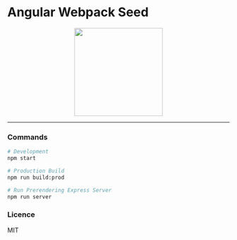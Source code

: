 # Angular Webpack Seed

<p align="center">
  <img src="https://cloud.githubusercontent.com/assets/1796022/23861990/11b1ac98-080c-11e7-8ea6-30c66633f8df.png" width="200">
</p>

---

### Commands

```sh
# Development
npm start

# Production Build
npm run build:prod

# Run Prerendering Express Server
npm run server
```

### Licence

MIT
